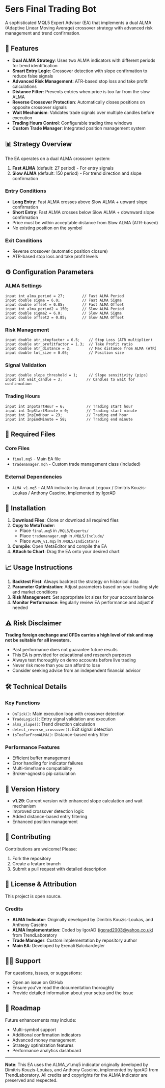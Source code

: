 # 5ers Final Trading Bot

A sophisticated MQL5 Expert Advisor (EA) that implements a dual ALMA (Adaptive Linear Moving Average) crossover strategy with advanced risk management and trend confirmation.

## 🚀 Features

- **Dual ALMA Strategy**: Uses two ALMA indicators with different periods for trend identification
- **Smart Entry Logic**: Crossover detection with slope confirmation to reduce false signals
- **Advanced Risk Management**: ATR-based stop loss and take profit calculations
- **Distance Filter**: Prevents entries when price is too far from the slow ALMA
- **Reverse Crossover Protection**: Automatically closes positions on opposite crossover signals
- **Wait Mechanism**: Validates trade signals over multiple candles before execution
- **Trading Hours Control**: Configurable trading time windows
- **Custom Trade Manager**: Integrated position management system

## 📊 Strategy Overview

The EA operates on a dual ALMA crossover system:

1. **Fast ALMA** (default: 27 period) - For entry signals
2. **Slow ALMA** (default: 150 period) - For trend direction and slope confirmation

### Entry Conditions
- **Long Entry**: Fast ALMA crosses above Slow ALMA + upward slope confirmation
- **Short Entry**: Fast ALMA crosses below Slow ALMA + downward slope confirmation
- Price must be within acceptable distance from Slow ALMA (ATR-based)
- No existing position on the symbol

### Exit Conditions
- Reverse crossover (automatic position closure)
- ATR-based stop loss and take profit levels

## ⚙️ Configuration Parameters

### ALMA Settings
```mql5
input int alma_period = 27;        // Fast ALMA Period
input double sigma = 6.0;          // Fast ALMA Sigma
input double offset = 0.85;        // Fast ALMA Offset
input int alma_period2 = 150;      // Slow ALMA Period
input double sigma2 = 6.0;         // Slow ALMA Sigma
input double offset2 = 0.85;       // Slow ALMA Offset
```

### Risk Management
```mql5
input double atr_stopfactor = 0.5;    // Stop Loss (ATR multiplier)
input double atr_profitfactor = 1.3;  // Take Profit ratio
input double atr_distance = 2;        // Max distance from ALMA (ATR)
input double lot_size = 0.05;         // Position size
```

### Signal Validation
```mql5
input double slope_threshold = 1;     // Slope sensitivity (pips)
input int wait_candle = 3;           // Candles to wait for confirmation
```

### Trading Hours
```mql5
input int InpStartHour = 6;          // Trading start hour
input int InpStartMinute = 0;        // Trading start minute
input int InpEndHour = 23;           // Trading end hour
input int InpEndMinute = 58;         // Trading end minute
```

## 📁 Required Files

### Core Files
- `final.mq5` - Main EA file
- `trademanager.mqh` - Custom trade management class (included)

### External Dependencies
- `ALMA_v1.mq5` - ALMA indicator by Arnaud Legoux / Dimitris Kouzis-Loukas / Anthony Cascino, implemented by IgorAD

## 🔧 Installation

1. **Download Files**: Clone or download all required files
2. **Copy to MetaTrader**:
   - Place `final.mq5` in `/MQL5/Experts/`
   - Place `trademanager.mqh` in `/MQL5/Include/`
   - Place `ALMA_v1.mq5` in `/MQL5/Indicators/`
3. **Compile**: Open MetaEditor and compile the EA
4. **Attach to Chart**: Drag the EA onto your desired chart

## 📈 Usage Instructions

1. **Backtest First**: Always backtest the strategy on historical data
2. **Parameter Optimization**: Adjust parameters based on your trading style and market conditions
3. **Risk Management**: Set appropriate lot sizes for your account balance
4. **Monitor Performance**: Regularly review EA performance and adjust if needed

## ⚠️ Risk Disclaimer

**Trading foreign exchange and CFDs carries a high level of risk and may not be suitable for all investors.**

- Past performance does not guarantee future results
- This EA is provided for educational and research purposes
- Always test thoroughly on demo accounts before live trading
- Never risk more than you can afford to lose
- Consider seeking advice from an independent financial advisor

## 🛠️ Technical Details

### Key Functions
- `OnTick()`: Main execution loop with crossover detection
- `TradeLogic()`: Entry signal validation and execution
- `alma_slope()`: Trend direction calculation
- `detect_reverse_crossover()`: Exit signal detection
- `isTooFarFromALMA()`: Distance-based entry filter

### Performance Features
- Efficient buffer management
- Error handling for indicator failures
- Multi-timeframe compatibility
- Broker-agnostic pip calculation

## 📝 Version History

- **v1.29**: Current version with enhanced slope calculation and wait mechanism
- Improved crossover detection logic
- Added distance-based entry filtering
- Enhanced position management

## 🤝 Contributing

Contributions are welcome! Please:
1. Fork the repository
2. Create a feature branch
3. Submit a pull request with detailed description

## 📄 License & Attribution

This project is open source. 

### Credits
- **ALMA Indicator**: Originally developed by Dimitris Kouzis-Loukas, and Anthony Cascino
- **ALMA Implementation**: Coded by IgorAD ([igorad2003@yahoo.co.uk](https://www.forexfactory.com/igorad)) from TrendLaboratory
- **Trade Manager**: Custom implementation by repository author
- **Main EA**: Developed by Erenali Balcıkardeşler

## 🙋‍♂️ Support

For questions, issues, or suggestions:
- Open an issue on GitHub
- Ensure you've read the documentation thoroughly
- Provide detailed information about your setup and the issue

## 🎯 Roadmap

Future enhancements may include:
- Multi-symbol support
- Additional confirmation indicators
- Advanced money management
- Strategy optimization features
- Performance analytics dashboard

---

**Note**: This EA uses the ALMA_v1.mq5 indicator originally developed by Dimitris Kouzis-Loukas, and Anthony Cascino, implemented by IgorAD from TrendLaboratory. All credits and copyrights for the ALMA indicator are preserved and respected.
